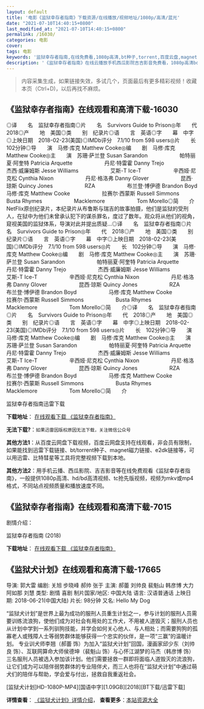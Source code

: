 ```yaml
---
layout: default
title: '电影《监狱幸存者指南》下载资源/在线播放/视频地址/1080p/高清/蓝光'
date: "2021-07-10T14:40:15+0800"
last_modified_at: "2021-07-10T14:40:15+0800"
permalink: /16030/
categories: 电影
cover:
tags: 电影
keywords: '监狱幸存者指南,在线免费看,1080p高清,bt种子,torrent,百度云盘,magnet,磁力链,迅雷下载资源'
description: '《监狱幸存者指南》在线云播放手机西瓜影院吉吉影音免费看，1080p高清bd/hd未删减完整版和tc抢先枪版，mkv/mp4格式，附带bt/torrent种子、magnet/磁力链、百度云盘、网盘资源迅雷下载链接'
---
```


>内容采集生成，如果链接失效，多试几个，页面最后有更多精彩视频！收藏本页（Ctrl+D)，以后再找不麻烦。


## 《监狱幸存者指南》在线观看和高清下载-16030

◎译　　名　监狱幸存者指南◎片　　名　Survivors Guide to Prison◎年　　代　2018◎产　　地　美国◎类　　别　纪录片◎语　　言　英语◎字　　幕　中字◎上映日期　2018-02-23(美国)◎IMDb评分　7.1/10 from 598 users◎片　　长　102分钟◎导　　演　马修·库克 Matthew Cooke◎编　　剧　马修·库克 Matthew Cooke◎主　　演　苏珊·萨兰登 Susan Sarandon　　　　　　帕特丽夏·阿奎特 Patricia Arquette　　　　　　丹尼·特雷霍 Danny Trejo　　　　　　杰西·威廉姆斯 Jesse Williams　　　　　　艾斯-T Ice-T　　　　　　辛西娅·尼克松 Cynthia Nixon　　　　　　丹尼·格洛弗 Danny Glover　　　　　　昆西·琼斯 Quincy Jones　　　　　　RZA　　　　　　布兰登·博伊德 Brandon Boyd　　　　　　马修·库克 Matthew Cooke　　　　　　拉赛尔·西蒙斯 Russell Simmons　　　　　　Busta Rhymes　　　　　　Macklemore　　　　　　Tom Morello◎简　　介NetFlix原创纪录片，本纪录片从布鲁斯与瑞吉的故事拍摄，他们是监狱的受刑人，在狱中为他们未曾承认犯下的谋杀罪名，度过了数年。观众将从他们的视角，窥视美国的监狱体系，导演对此并提出质疑...◎译　　名　监狱幸存者指南◎片　　名　Survivors Guide to Prison◎年　　代　2018◎产　　地　美国◎类　　别　纪录片◎语　　言　英语◎字　　幕　中字◎上映日期　2018-02-23(美国)◎IMDb评分　7.1/10 from 598 users◎片　　长　102分钟◎导　　演　马修·库克 Matthew Cooke◎编　　剧　马修·库克 Matthew Cooke◎主　　演　苏珊·萨兰登 Susan Sarandon　　　　　　帕特丽夏·阿奎特 Patricia Arquette　　　　　　丹尼·特雷霍 Danny Trejo　　　　　　杰西·威廉姆斯 Jesse Williams　　　　　　艾斯-T Ice-T　　　　　　辛西娅·尼克松 Cynthia Nixon　　　　　　丹尼·格洛弗 Danny Glover　　　　　　昆西·琼斯 Quincy Jones　　　　　　RZA　　　　　　布兰登·博伊德 Brandon Boyd　　　　　　马修·库克 Matthew Cooke　　　　　　拉赛尔·西蒙斯 Russell Simmons　　　　　　Busta Rhymes　　　　　　Macklemore　　　　　　Tom Morello◎简　　介◎译　　名　监狱幸存者指南◎片　　名　Survivors Guide to Prison◎年　　代　2018◎产　　地　美国◎类　　别　纪录片◎语　　言　英语◎字　　幕　中字◎上映日期　2018-02-23(美国)◎IMDb评分　7.1/10 from 598 users◎片　　长　102分钟◎导　　演　马修·库克 Matthew Cooke◎编　　剧　马修·库克 Matthew Cooke◎主　　演　苏珊·萨兰登 Susan Sarandon　　　　　　帕特丽夏·阿奎特 Patricia Arquette　　　　　　丹尼·特雷霍 Danny Trejo　　　　　　杰西·威廉姆斯 Jesse Williams　　　　　　艾斯-T Ice-T　　　　　　辛西娅·尼克松 Cynthia Nixon　　　　　　丹尼·格洛弗 Danny Glover　　　　　　昆西·琼斯 Quincy Jones　　　　　　RZA　　　　　　布兰登·博伊德 Brandon Boyd　　　　　　马修·库克 Matthew Cooke　　　　　　拉赛尔·西蒙斯 Russell Simmons　　　　　　Busta Rhymes　　　　　　Macklemore　　　　　　Tom Morello◎简　　介


监狱幸存者指南迅雷下载

**下载地址**： [在线观看下载 《监狱幸存者指南》](https://www.993dy.com//vod-detail-id-31709.html) 


**无法下载?**：`如果迅雷因版权原因无法下载，关注微信公众号 `

**其他方法1**：从百度云网盘下载视频，百度云网盘支持在线观看，非会员有限制，如果能找到迅雷下载链接、bt/torrent种子、magnet磁力链接、e2dk链接等，可以用迅雷、比特彗星等工具将完整视频下载到本地。

**其他方法2**：用手机云播、西瓜影院、吉吉影音等在线免费观看《监狱幸存者指南》，一般提供1080p高清、hd/bd高清视频、tc抢先版视频，视频为mkv或mp4格式，不同站点视频质量和播放速度不同。


## 《监狱幸存者指南》在线观看和高清下载-7015

剧情介绍：


监狱幸存者指南 (2018)

**下载地址**： [在线观看下载 《监狱幸存者指南》](https://www.btbtdy.me/btdy/dy13879.html) 


## 《监狱犬计划》在线观看和高清下载-17665

导演: 郭大雷 编剧: 关旭 步晓峰 郝帅 张于 主演: 郝蕾 刘帅良 裴魁山 韩彦博 大力 阿如那 刘慧 类型: 剧情 喜剧 制片国家/地区: 中国大陆 语言: 汉语普通话 上映日期: 2018-06-21(中国大陆) 片长: 98分钟 又名: Hello My Dog

“监狱犬计划”是世界上最为成功的服刑人员重生计划之一，参与计划的服刑人员需要训练流浪狗，使他们成为对社会有用处的工作犬，不用被人道毁灭；服刑人员也从计划中学到一系列驯狗技能，并学会如何关心他人、与人相处；而需要狗狗的孤寡老人或残障人士等弱势群体能够获得一个忠实的伙伴，是一项“三赢”的温暖计划。 专业训犬师李翘（郝蕾 饰）为加入“监狱犬计划”回国，漫画家邱少东（刘帅良 饰）、互联网算命大师侯德坤（裴魁山 饰）与心怀江湖梦的马杰（韩彦博 饰）三名服刑人员被选入参加该计划。他们需要拯救一群即将面临人道毁灭的流浪狗，让它们成为可以陪伴弱势群体的专业陪伴犬，而三人也将在“监狱犬计划”中通过萌犬们的陪伴与帮助，学会爱与付出，拯救自我重返社会。


[监狱犬计划]HD-1080P-MP4][国语中字][1.09GB][2018][BT下载/迅雷下载]

**详情查看**： [《监狱犬计划》详情介绍](/movie/17665/)， **查看更多**：[本站资源大全](/movie/t/all/)

